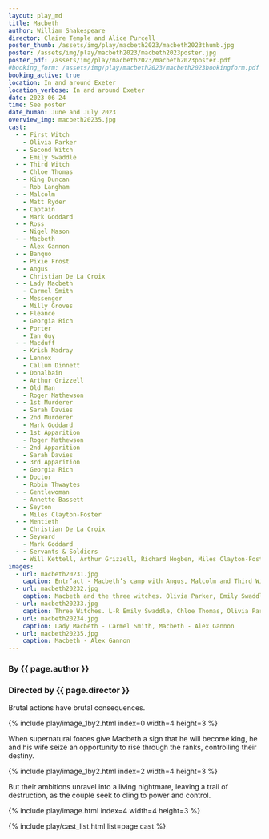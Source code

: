 ```yaml
---
layout: play_md
title: Macbeth
author: William Shakespeare
director: Claire Temple and Alice Purcell
poster_thumb: /assets/img/play/macbeth2023/macbeth2023thumb.jpg
poster: /assets/img/play/macbeth2023/macbeth2023poster.jpg
poster_pdf: /assets/img/play/macbeth2023/macbeth2023poster.pdf
#booking_form: /assets/img/play/macbeth2023/macbeth2023bookingform.pdf
booking_active: true
location: In and around Exeter
location_verbose: In and around Exeter
date: 2023-06-24
time: See poster
date_human: June and July 2023
overview_img: macbeth20235.jpg
cast:
  - - First Witch
    - Olivia Parker
  - - Second Witch
    - Emily Swaddle
  - - Third Witch
    - Chloe Thomas
  - - King Duncan
    - Rob Langham
  - - Malcolm
    - Matt Ryder
  - - Captain
    - Mark Goddard
  - - Ross
    - Nigel Mason
  - - Macbeth
    - Alex Gannon
  - - Banquo
    - Pixie Frost
  - - Angus
    - Christian De La Croix
  - - Lady Macbeth
    - Carmel Smith
  - - Messenger
    - Milly Groves
  - - Fleance
    - Georgia Rich
  - - Porter
    - Ian Guy
  - - Macduff
    - Krish Madray
  - - Lennox
    - Callum Dinnett
  - - Donalbain
    - Arthur Grizzell
  - - Old Man
    - Roger Mathewson
  - - 1st Murderer
    - Sarah Davies
  - - 2nd Murderer
    - Mark Goddard
  - - 1st Apparition
    - Roger Mathewson
  - - 2nd Apparition
    - Sarah Davies
  - - 3rd Apparition
    - Georgia Rich
  - - Doctor
    - Robin Thwaytes
  - - Gentlewoman
    - Annette Bassett
  - - Seyton
    - Miles Clayton-Foster
  - - Mentieth
    - Christian De La Croix
  - - Seyward
    - Mark Goddard
  - - Servants & Soldiers
    - Will Kettell, Arthur Grizzell, Richard Hogben, Miles Clayton-Foster and  Doug Thomson
images:
  - url: macbeth20231.jpg
    caption: Entr’act - Macbeth’s camp with Angus, Malcolm and Third Witch
  - url: macbeth20232.jpg
    caption: Macbeth and the three witches. Olivia Parker, Emily Swaddle, Chloe Thomas & Alex Gannon
  - url: macbeth20233.jpg
    caption: Three Witches. L-R Emily Swaddle, Chloe Thomas, Olivia Parker.
  - url: macbeth20234.jpg
    caption: Lady Macbeth - Carmel Smith, Macbeth - Alex Gannon
  - url: macbeth20235.jpg
    caption: Macbeth - Alex Gannon
---
```


### By {{ page.author }}
### Directed by {{ page.director }}

Brutal actions have brutal consequences.

{% include play/image_1by2.html index=0 width=4 height=3 %}

When supernatural forces give Macbeth a sign that he will become king, he and
his wife seize an opportunity to rise through the ranks, controlling their
destiny.

{% include play/image_1by2.html index=2 width=4 height=3 %}

But their ambitions unravel into a living nightmare, leaving a trail of
destruction, as the couple seek to cling to power and control.

{% include play/image.html index=4 width=4 height=3 %}

{% include play/cast_list.html list=page.cast %}
